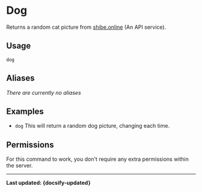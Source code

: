 # Dog
Returns a random cat picture from [shibe.online](https://shibe.online) (An API service).

## Usage
`dog`

## Aliases
*There are currently no aliases*

## Examples
- `dog` This will return a random dog picture, changing each time.

## Permissions
For this command to work, you don't require any extra permissions within the server.

----

**Last updated: {docsify-updated}**
